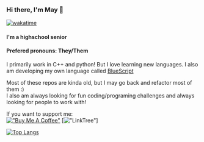 ### Hi there, I'm May 👋
[![wakatime](https://wakatime.com/badge/user/a9ee50af-034e-4d54-beff-351c7a3ae5b0.svg)](https://wakatime.com/@a9ee50af-034e-4d54-beff-351c7a3ae5b0)
#### I'm a highschool senior 
#### Prefered pronouns: They/Them
<!--
**RyanD524/RyanD524** is a ✨ _special_ ✨ repository because its `README.md` (this file) appears on your GitHub profile.-->
I primarily work in C++ and python! But I love learning new languages.
I also am developing my own language called [BlueScript](https://github.com/MayD524/CBluescirpt)


Most of these repos are kinda old, but I may go back and refactor most of them :)<br>
I also am always looking for fun coding/programing challenges and always looking for people to work with!

If you want to support me:<br>
[!["Buy Me A Coffee"](https://www.buymeacoffee.com/assets/img/custom_images/orange_img.png)](https://www.buymeacoffee.com/mayd524)
[!["LinkTree"](https://linktr.ee/mayd524)]

[![Top Langs](https://github-readme-stats.vercel.app/api/top-langs/?username=MayD524&layout=compact)](https://github.com/anuraghazra/github-readme-stats)
